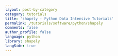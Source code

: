 ```yaml
---
layout: post-by-category
category: tutorials
title: 'shapely - Python Data Intensive Tutorials'
permalink: /tutorials/software/python/shapely
comments: false
author_profile: false
language: python
library: shapely
langSide: true
---
```

